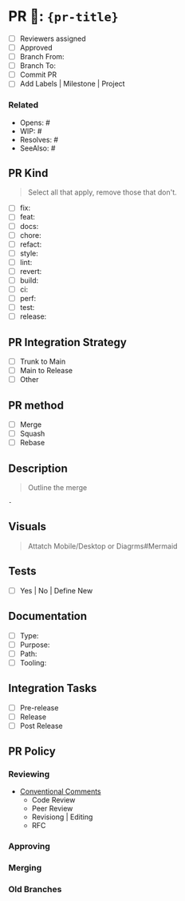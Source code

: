 # PR 🔂: `{pr-title}`

- [ ] Reviewers assigned
- [ ] Approved
- [ ] Branch From:
- [ ] Branch To: 
- [ ] Commit PR 
- [ ] Add Labels | Milestone | Project

### Related

- Opens: #
- WIP: #
- Resolves: #
- SeeAlso: #

## PR Kind
> Select all that apply, remove those that don't.
- [ ] fix: 
- [ ] feat:
- [ ] docs:
- [ ] chore:
- [ ] refact:
- [ ] style:
- [ ] lint:
- [ ] revert:
- [ ] build:
- [ ] ci:
- [ ] perf:
- [ ] test:
- [ ] release:

## PR Integration Strategy

- [ ] Trunk to Main
- [ ] Main to Release
- [ ] Other

## PR method

- [ ] Merge
- [ ] Squash
- [ ] Rebase

## Description

> Outline the merge

```
-
```

## Visuals

> Attatch Mobile/Desktop or Diagrms#Mermaid

## Tests

- [ ] Yes | No | Define New

## Documentation

- [ ] Type:
- [ ] Purpose: 
- [ ] Path: 
- [ ] Tooling:  

## Integration Tasks

- [ ] Pre-release
- [ ] Release
- [ ] Post Release

## PR Policy

### Reviewing

- [Conventional Comments](https://conventionalcomments.org/)
    - Code Review
    - Peer Review
    - Revisiong | Editing
    - RFC

### Approving

### Merging

### Old Branches